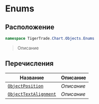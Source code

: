 
# Enums
## Расположение
```csharp    
namespace TigerTrade.Chart.Objects.Enums
```
> Описание


## Перечисления
| Название | Описание |
| --- | --- |
| [`ObjectPosition`](./Enums/ObjectPosition.cs.md) | *Описание* |
| [`ObjectTextAlignment`](./Enums/ObjectTextAlignment.cs.md) | *Описание* |

